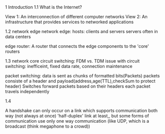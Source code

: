 1 Introduction
1.1 What is the Internet?

View 1: An interconnection of different computer networks
View 2: An infrastructure that provides services to networked applications

1.2 network edge
network edge:
	hosts: clients and servers
	servers often in data centers

edge router: A router that connects the edge components to the 'core' routers

1.3 network core
circuit switching: FDM vs. TDM
issue with circuit switching: inefficeint, fixed data rate, connection maintenance

packet switching: 
data is sent as chunks of formatted bits(Packets)
packets consiste of a header and payload(address,age(TTL),checkSum to protect header)
Switches forward packets based on their headers
each packet travels independently

1.4


A handshake can only occur on a link which supports communication both way (not always at once) 'half-duplex' link at least,, 
but some forms of communication use only one way communication (like UDP, which is a broadcast (think megaphone to a crowd))